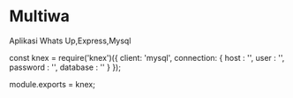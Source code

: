 # Multiwa

Aplikasi Whats Up,Express,Mysql

const knex = require('knex')({
    client: 'mysql',
    connection: {
      host : '',
      user : '',
      password : '',
      database : ''
    }
  });

module.exports = knex;
